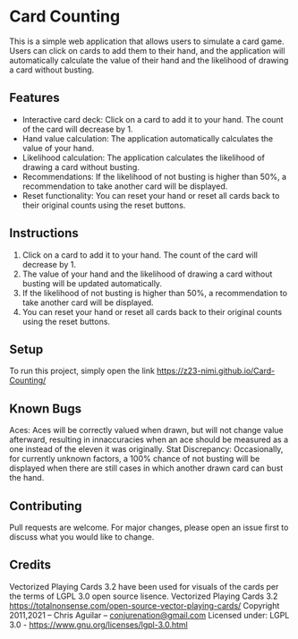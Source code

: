 # Card Counting

This is a simple web application that allows users to simulate a card game. Users can click on cards to add them to their hand, 
and the application will automatically calculate the value of their hand and the likelihood of drawing a card without busting.

## Features

- Interactive card deck: Click on a card to add it to your hand. The count of the card will decrease by 1.
- Hand value calculation: The application automatically calculates the value of your hand.
- Likelihood calculation: The application calculates the likelihood of drawing a card without busting.
- Recommendations: If the likelihood of not busting is higher than 50%, a recommendation to take another card will be displayed.
- Reset functionality: You can reset your hand or reset all cards back to their original counts using the reset buttons.

## Instructions

1. Click on a card to add it to your hand. The count of the card will decrease by 1.
2. The value of your hand and the likelihood of drawing a card without busting will be updated automatically.
3. If the likelihood of not busting is higher than 50%, a recommendation to take another card will be displayed.
4. You can reset your hand or reset all cards back to their original counts using the reset buttons.

## Setup

To run this project, simply open the link https://z23-nimi.github.io/Card-Counting/

## Known Bugs

Aces: Aces will be correctly valued when drawn, but will not change value afterward, resulting in innaccuracies when an ace should be
measured as a one instead of the eleven it was originally.
Stat Discrepancy: Occasionally, for currently unknown factors, a 100% chance of not busting will be displayed when there are still cases
in which another drawn card can bust the hand.

## Contributing

Pull requests are welcome. For major changes, please open an issue first to discuss what you would like to change.

## Credits

Vectorized Playing Cards 3.2 have been used for visuals of the cards per the terms of LGPL 3.0 open source lisence.
Vectorized Playing Cards 3.2
https://totalnonsense.com/open-source-vector-playing-cards/
Copyright 2011,2021 – Chris Aguilar – conjurenation@gmail.com
Licensed under: LGPL 3.0 - https://www.gnu.org/licenses/lgpl-3.0.html

